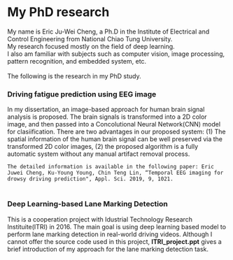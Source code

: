 # My PhD research
My name is Eric Ju-Wei Cheng, a Ph.D in the Institute of Electrical and Control Engineering from National Chiao Tung University.<br> 
My research focused mostly on the field of deep learning.<br>
I also am familiar with subjects such as computer vision, image processing, pattern recognition, and embedded system, etc.<br>
<br>
The following is the research in my PhD study.
<br>
### Driving fatigue prediction using EEG image

In my dissertation, an image-based approach for human brain signal analysis is proposed.
The brain signals is transformed into a 2D color image, and then passed into a Concolutional Neural Network(CNN) model for clasiification.
There are two advantages in our proposed system: (1) The spatial information of the human brain signal can be well preserved via the transformed 2D color images, (2) the proposed algorithm is a fully automatic system without any manual artifact removal process.


`The detailed information is available in the following paper:
Eric Juwei Cheng, Ku-Young Young, Chin Teng Lin, “Temporal EEG imaging for drowsy driving prediction", Appl. Sci. 2019, 9, 1021.`
<br>
<br>
### Deep Learning-based Lane Marking Detection

This is a cooperation project with Idustrial Technology Research Instituite(ITRI) in 2016. The main goal is using deep learning based model to perform lane marking detection in real-world driving videos. Although I cannot offer the source code used in this project, __ITRI_project.ppt__ gives a brief introduction of my approach for the lane marking detection task.
